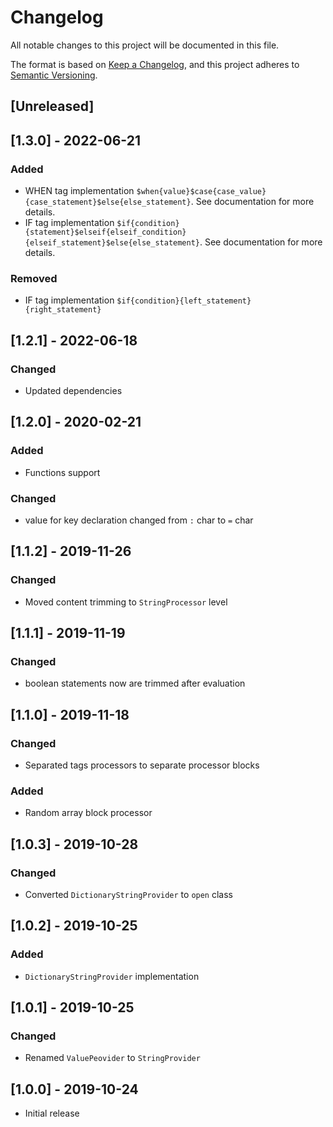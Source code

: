 # Changelog
All notable changes to this project will be documented in this file.

The format is based on [Keep a Changelog](https://keepachangelog.com/en/1.0.0/),
and this project adheres to [Semantic Versioning](https://semver.org/spec/v2.0.0.html).

## [Unreleased]

## [1.3.0] - 2022-06-21
### Added
* WHEN tag implementation `$when{value}$case{case_value}{case_statement}$else{else_statement}`. See documentation for more details.
* IF tag implementation `$if{condition}{statement}$elseif{elseif_condition}{elseif_statement}$else{else_statement}`. See documentation for more details.
### Removed
* IF tag implementation `$if{condition}{left_statement}{right_statement}`

## [1.2.1] - 2022-06-18
### Changed
* Updated dependencies

## [1.2.0] - 2020-02-21
### Added
* Functions support
### Changed
* value for key declaration changed from `:` char to `=` char

## [1.1.2] - 2019-11-26
### Changed
* Moved content trimming to `StringProcessor` level 

## [1.1.1] - 2019-11-19
### Changed
* boolean statements now are trimmed after evaluation 

## [1.1.0] - 2019-11-18
### Changed
* Separated tags processors to separate processor blocks
### Added
* Random array block processor

## [1.0.3] - 2019-10-28
### Changed
* Converted `DictionaryStringProvider` to `open` class

## [1.0.2] - 2019-10-25
### Added
* `DictionaryStringProvider` implementation

## [1.0.1] - 2019-10-25
### Changed
* Renamed `ValuePeovider` to `StringProvider`

## [1.0.0] - 2019-10-24
* Initial release